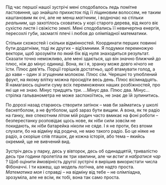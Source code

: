 Під час першої нашої зустрічі мені сподобалось ледь помітне ластовиння, що знайшло прихисток під її ліщиновим
волоссям, не таким каштановим як очі, але не менш *магічним*, і водночас на стільки *реальним*, що захотілось сховатись у 
корі старого дерева, від якого віє сухістю листя і свіжістю землі. Мені сподобались її невичерпна енергія, пересохлі 
губи, засмаглі плечі і любов до олімпіадної математики.

Стільки схожостей і скільки відмінностей. Координати перших повинні бути додатніми, тоді як других – від’ємними. Я 
подумки перемножую вектори, щоб зрозуміти по який бік від нуля знаходиться результат. Сказати точно неможливо, але мені 
здається, що він значно ближчий до плюс, ніж до мінус одиниці. Вона, як і я, зранку може довго нічого не їсти. Плюс 
дев’ять. Порції горішків достатньо, щоб втамувати голод, а до кави – один зі згущеним молоком. Плюс сім. Черешні то 
улюблений фрукт, на якому влітку можна просидіти весь день. Плюс вісімнадцять. Я намагаюсь оцінити суму всіх перемножених 
наших розбіжностей, про які ще не знаю. Мінус тридцять три. ...Мінус два. Плюс два. Мінус... стрілка гальванометра не 
може заспокоїтись, не знає де їй зупинитись.

По дорозі назад стараюсь створити затінок – мав би займатись у школі баскетболом, а не футболом, щоб зараз бути вищим. 
А вона, як те радіо на ґанку, яке спекотним літом мій родич часто вмикає на фоні роботи – безперестанку розповідає щось 
нове, як ніби сили зовсім не покидають, як ніби батарейка ніколи не сяде. І я не проти, без втоми слухати, бо на відміну 
від родича, не маю такого радіо. Бо це ніяке не радіо, а скоріше спів пташок, де кожна історія, або тема – якийсь окремий, 
ще не вивчений вид.

Зустріч десь у парку, десь у вівторок, десь об одинадцятій, тривалістю десь три години пролетіла як три хвилини, але *чи 
встиг я набратися чар* ? Щоб оцінити ймовірність другої зустрічі я вирішив використати числа Фібоначчі. І ти кажеш, що 
модель логічна, але надто проста. *Математика моя* і справді – на відміну від тебе – не олімпіадна, зрозуміла, але не всім, 
як тобі, вона так само проста.
